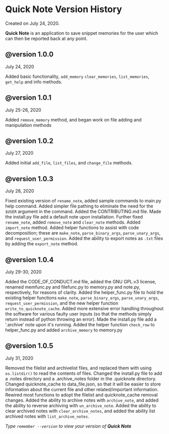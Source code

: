 # **Quick Note Version History** #

Created on July 24, 2020. 

**Quick Note** is an application to save snippet
memories for the user which can
then be reported back at any point.
 
## **@version 1.0.0** ## 
July 24, 2020

Added basic functionality, `add_memory`
`clear_memories`, `list_memories`, `get_help`
and info methods.

## **@version 1.0.1** ## 
July 25-26, 2020

Added `remove_memory` method, and began
work on file adding and manipulation
methods

## **@version 1.0.2** ## 
July 27, 2020

Added initial `add_file`, `list_files`,
and `change_file` methods.

## **@version 1.0.3** ##
July 28, 2020

Fixed existing version of `rename_note`, added sample 
commands to main.py help command. Added simpler file 
pathing to eliminate the need for the `$USER` argument
in the command. Added the CONTRIBUTING.md file. Made
the install.py file add a default note upon installation.
Further fixed `rename_note`, added `remove_note` and `clear_note`
methods. Added `import_note` method. Added helper functions to assist
with code decomposition; these are `make_note`, `parse_binary_args`,
`parse_unary_args`, and `request_user_permission`. Added the ability
to export notes as `.txt` files by adding the `export_note` method.

## **@version 1.0.4** ##
July 29-30, 2020

Added the CODE_OF_CONDUCT.md file, added the GNU GPL.v3 license,
renamed memfunc.py and filefunc.py to memory.py and note.py, respectively,
for reasons of clarity. Added the helper_func.py file to hold the existing
helper functions `make_note`, `parse_binary_args`, `parse_unary_args`,
`request_user_permission`, and the new helper function `write_to_quicknote_cache`.
Added more extensive error handling throughout the software for various faulty
user inputs (so that the methods simply return instead of python throwing an error).
Made the install.py file add a '.archive' note upon it's running. Added the helper 
function `check_row` to helper_func.py and added `archive_memory` to memory.py

## **@version 1.0.5** ##
July 31, 2020

Removed the filelist and archivelist files, and replaced them with using `os.listdir()`
to read the contents of files. Changed the install.py file to add a .notes directory and
a .archive_notes folder in the .quicknote directory. Changed quicknote_cache to data_file.json,
so that it will be easier to store information about the current file and other related/important
information. Rewired most functions to adopt the filelist and quicknote_cache removal changes. Added
the ability to archive notes with `archive_note`, and added the ability to reverse archiving with
`un_archive_note`. Added the ability to clear archived notes with `clear_archive_notes`, and added
the ability list archived notes with `list_archive_notes`.

*Type `remember --version` to view your version of **Quick Note***
